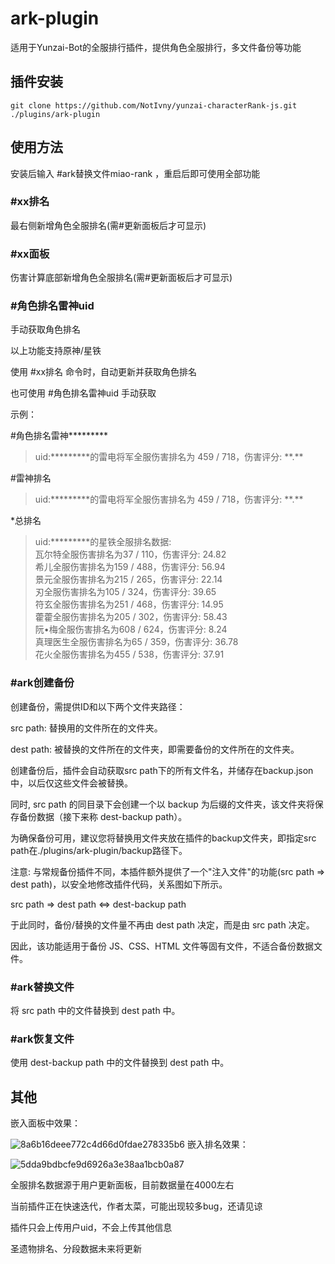 # ark-plugin

适用于Yunzai-Bot的全服排行插件，提供角色全服排行，多文件备份等功能

## 插件安装
```
git clone https://github.com/NotIvny/yunzai-characterRank-js.git ./plugins/ark-plugin
```
## 使用方法

安装后输入 #ark替换文件miao-rank ，重启后即可使用全部功能

### #xx排名 

最右侧新增角色全服排名(需#更新面板后才可显示)

### #xx面板 

伤害计算底部新增角色全服排名(需#更新面板后才可显示)

### #角色排名雷神uid 

手动获取角色排名

以上功能支持原神/星铁

使用 #xx排名 命令时，自动更新并获取角色排名

也可使用 #角色排名雷神uid 手动获取

示例：

#角色排名雷神\*\*\*\*\*\*\*\*\*

> uid:\*\*\*\*\*\*\*\*\*的雷电将军全服伤害排名为 459 / 718，伤害评分: \*\*.\*\*

#雷神排名

> uid:\*\*\*\*\*\*\*\*\*的雷电将军全服伤害排名为 459 / 718，伤害评分: \*\*.\*\*

*总排名

> uid:*********的星铁全服排名数据:<br>
瓦尔特全服伤害排名为37 / 110，伤害评分: 24.82<br>
希儿全服伤害排名为159 / 488，伤害评分: 56.94<br>
景元全服伤害排名为215 / 265，伤害评分: 22.14<br>
刃全服伤害排名为105 / 324，伤害评分: 39.65<br>
符玄全服伤害排名为251 / 468，伤害评分: 14.95<br>
藿藿全服伤害排名为205 / 302，伤害评分: 58.43<br>
阮•梅全服伤害排名为608 / 624，伤害评分: 8.24<br>
真理医生全服伤害排名为65 / 359，伤害评分: 36.78<br>
花火全服伤害排名为455 / 538，伤害评分: 37.91<br>

### #ark创建备份 
创建备份，需提供ID和以下两个文件夹路径：

src path: 替换用的文件所在的文件夹。

dest path: 被替换的文件所在的文件夹，即需要备份的文件所在的文件夹。

创建备份后，插件会自动获取src path下的所有文件名，并储存在backup.json中，以后仅这些文件会被替换。

同时, src path 的同目录下会创建一个以 backup 为后缀的文件夹，该文件夹将保存备份数据（接下来称 dest-backup path）。

为确保备份可用，建议您将替换用文件夹放在插件的backup文件夹，即指定src path在./plugins/ark-plugin/backup路径下。

注意: 与常规备份插件不同，本插件额外提供了一个"注入文件"的功能(src path => dest path)，以安全地修改插件代码，关系图如下所示。

src path => dest path <=> dest-backup path

于此同时，备份/替换的文件量不再由 dest path 决定，而是由 src path 决定。

因此，该功能适用于备份 JS、CSS、HTML 文件等固有文件，不适合备份数据文件。

### #ark替换文件

将 src path 中的文件替换到 dest path 中。

### #ark恢复文件

使用 dest-backup path 中的文件替换到 dest path 中。

## 其他

嵌入面板中效果：

![8a6b16deee772c4d66d0fdae278335b6](https://github.com/NotIvny/yunzai-characterRank-js/assets/125482125/68b37c47-4642-4e86-a9c0-fb55498646c7)
嵌入排名效果：

![5dda9bdbcfe9d6926a3e38aa1bcb0a87](https://github.com/NotIvny/yunzai-characterRank-js/assets/125482125/625de99f-8bf0-47b3-be2a-cc177650731b)


全服排名数据源于用户更新面板，目前数据量在4000左右

当前插件正在快速迭代，作者太菜，可能出现较多bug，还请见谅

插件只会上传用户uid，不会上传其他信息

圣遗物排名、分段数据未来将更新

